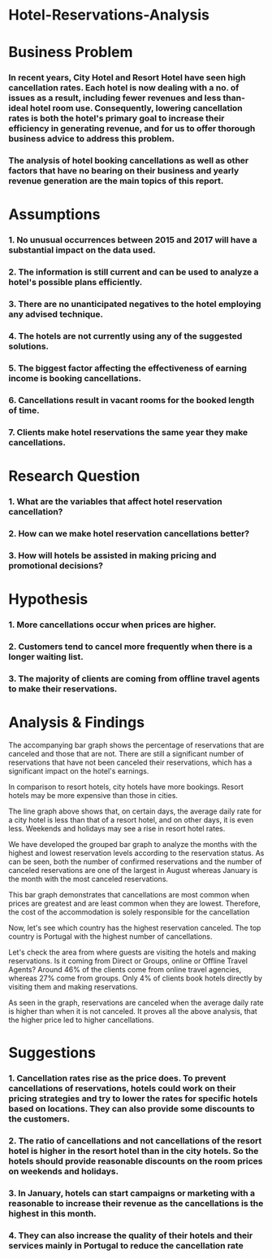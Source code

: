 # Hotel-Reservations-Analysis

# Business Problem 

### In recent years, City Hotel and Resort Hotel have seen high cancellation rates. Each hotel is now dealing with a no. of issues as a result, including fewer revenues and less than-ideal hotel room use. Consequently, lowering cancellation rates is both the hotel's primary goal to increase their efficiency in generating revenue, and for us to offer thorough business advice to address this problem.

### The analysis of hotel booking cancellations as well as other factors that have no bearing on their business and yearly revenue generation are the main topics of this report.



# Assumptions

### 1. No unusual occurrences between 2015 and 2017 will have a substantial impact on the data used.
### 2. The information is still current and can be used to analyze a hotel's possible plans efficiently.
### 3. There are no unanticipated negatives to the hotel employing any advised technique.
### 4. The hotels are not currently using any of the suggested solutions.
### 5. The biggest factor affecting the effectiveness of earning income is booking cancellations.
### 6. Cancellations result in vacant rooms for the booked length of time.
### 7. Clients make hotel reservations the same year they make cancellations.

# Research Question

### 1. What are the variables that affect hotel reservation cancellation?
### 2. How can we make hotel reservation cancellations better?
### 3. How will hotels be assisted in making pricing and promotional decisions?


# Hypothesis

### 1. More cancellations occur when prices are higher.
### 2. Customers tend to cancel more frequently when there is a longer waiting list.
### 3. The majority of clients are coming from offline travel agents to make their reservations.


# Analysis & Findings


The accompanying bar graph shows the percentage of reservations that are canceled and those that are not. There are still a significant number of reservations that have not been canceled their reservations, which has a significant impact on the hotel's earnings.



In comparison to resort hotels, city hotels have more bookings. Resort hotels may be more expensive than those in cities.



The line graph above shows that, on certain days, the average daily rate for a city hotel is less than that of a resort hotel, and on other days, it is even less. Weekends and holidays may see a rise in resort hotel rates.



We have developed the grouped bar graph to analyze the months with the highest and lowest reservation levels according to the reservation status. As can be seen, both the number of confirmed reservations and the number of canceled  reservations are one of the largest in August whereas January is the month with the most canceled reservations.



This bar graph demonstrates that cancellations are most common when prices are greatest and are least common when they are lowest. Therefore, the cost of the accommodation is solely responsible for the cancellation

Now, let's see which country has the highest reservation canceled. The top country is Portugal with the highest number of cancellations.



Let's check the area from where guests are visiting the hotels and making reservations.
Is it coming from Direct or Groups, online or Offline Travel Agents? Around 46% of the clients come from online travel agencies, whereas 27% come from groups. Only 4% of clients book hotels directly by visiting them and making reservations.



As seen in the graph, reservations are canceled when the average daily rate is higher than when it is not canceled. It proves all the above analysis, that the higher price led to higher cancellations.



# Suggestions

### 1. Cancellation rates rise as the price does. To prevent cancellations of reservations, hotels could work on their pricing strategies and try to lower the rates for specific hotels based on locations. They can also provide some discounts to the customers.

### 2. The ratio of cancellations and not cancellations of the resort hotel is higher in the resort hotel than in the city hotels. So the hotels should provide reasonable discounts on the room prices on weekends and holidays.

### 3. In January, hotels can start campaigns or marketing with a reasonable to increase their revenue as the cancellations is the highest in this month.

### 4. They can also increase the quality of their hotels and their services mainly in Portugal to reduce the cancellation rate 





